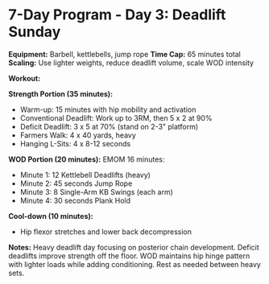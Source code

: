 # 7-Day Program - Day 3: Deadlift Sunday

**Equipment:** Barbell, kettlebells, jump rope
**Time Cap:** 65 minutes total
**Scaling:** Use lighter weights, reduce deadlift volume, scale WOD intensity

**Workout:**

**Strength Portion (35 minutes):**
- Warm-up: 15 minutes with hip mobility and activation
- Conventional Deadlift: Work up to 3RM, then 5 x 2 at 90%
- Deficit Deadlift: 3 x 5 at 70% (stand on 2-3" platform)
- Farmers Walk: 4 x 40 yards, heavy
- Hanging L-Sits: 4 x 8-12 seconds

**WOD Portion (20 minutes):**
EMOM 16 minutes:
- Minute 1: 12 Kettlebell Deadlifts (heavy)
- Minute 2: 45 seconds Jump Rope
- Minute 3: 8 Single-Arm KB Swings (each arm)
- Minute 4: 30 seconds Plank Hold

**Cool-down (10 minutes):**
- Hip flexor stretches and lower back decompression

**Notes:** 
Heavy deadlift day focusing on posterior chain development. Deficit deadlifts improve strength off the floor. WOD maintains hip hinge pattern with lighter loads while adding conditioning. Rest as needed between heavy sets.